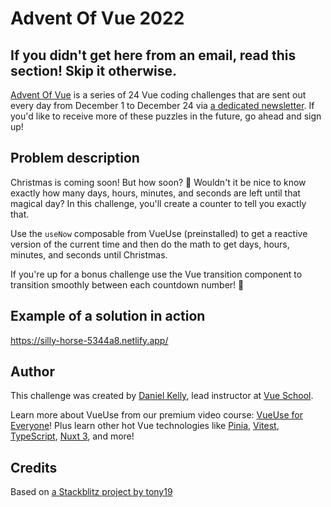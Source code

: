# Advent Of Vue 2022

## If you didn't get here from an email, read this section! Skip it otherwise.

[Advent Of Vue](https://adventofvue.com) is a series of 24 Vue coding challenges that are sent out every day from December 1 to December 24 via [a dedicated newsletter](https://www.getrevue.co/profile/AdventOfVue). If you'd like to receive more of these puzzles in the future, go ahead and sign up!

## Problem description

Christmas is coming soon! But how soon? 🤔 Wouldn't it be nice to know exactly how many days, hours, minutes, and seconds are left until that magical day? In this challenge, you'll create a counter to tell you exactly that.

Use the `useNow` composable from VueUse (preinstalled) to get a reactive version of the current time and then do the math to get days, hours, minutes, and seconds until Christmas.

If you're up for a bonus challenge use the Vue transition component to transition smoothly between each countdown number! 🚀

## Example of a solution in action

https://silly-horse-5344a8.netlify.app/

## Author

This challenge was created by [Daniel Kelly](https://twitter.com/danielkelly_io), lead instructor at [Vue School](https://vueschool.io/).

Learn more about VueUse from our premium video course: [VueUse for Everyone](https://vueschool.io/courses/vueuse-for-everyone)! Plus learn other hot Vue technologies like [Pinia](https://vueschool.io/courses/pinia-the-enjoyable-vue-store), [Vitest](https://vueschool.io/courses/rapid-testing-with-vitest), [TypeScript](https://vueschool.io/courses/typescript-with-vue-js-3), [Nuxt 3](https://vueschool.io/courses/nuxt-js-3-fundamentals), and more!

## Credits

Based on [a Stackblitz project by tony19](https://stackblitz.com/edit/vue3-vite-starter)
